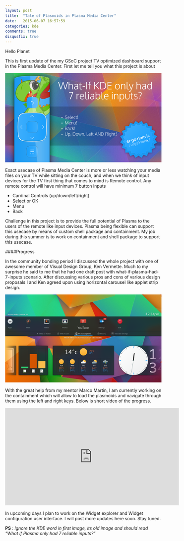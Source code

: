 ```yaml
---
layout: post
title:  "Tale of Plasmoids in Plasma Media Center"
date:   2015-06-07 16:57:59
categories: kde
comments: true
disqusfix: true
---
```


Hello Planet

This is first update of the my GSoC project TV optimized dashboard support in the Plasma Media Center. First let me tell you what this project is about

![What if Plasma Had just 7 inputs](/images/remote.png)

Exact usecase of Plasma Media Center is more or less watching your media files on your TV while sitting on the couch, and when we think of input devices for the TV first thing that comes to mind is Remote control. Any remote control will have minimum 7 button inputs

- Cardinal Controls (up/down/left/right)
- Select or OK
- Menu
- Back

Challenge in this project is to provide the full potential of Plasma to the users of the remote like input devices. Plasma being flexible can support this usecase by means of custom shell package and containment. My job during this summer is to work on containment and shell package to support this usecase.

####Progress

In the community bonding period I discussed the whole project with one of awesome member of Visual Design Group, Ken Vermette. Much to my surprise he said to me that he had one draft post with what-if-plasma-had-7-inputs scenario. After discussing various pros and cons of various design proposals I and Ken agreed upon using horizontal carousel like applet strip design.

![Mockup](/images/mockup-b.png)

With the great help from my mentor Marco Martin, I am currently working on the containment which will allow to load the plasmoids and navigate through them using the left and right keys. Below is short video of the progress.

<iframe width="560" height="315" src="https://www.youtube.com/embed/Kfec_kUcDNA?rel=0&amp;controls=0&amp;showinfo=0" frameborder="0" allowfullscreen></iframe>

In upcoming days I plan to work on the Widget explorer and Widget configuration user interface. I will post more updates here soon. Stay tuned.

**PS** : *Ignore the KDE word in first image, its old image and should read "What if Plasma only had 7 reliable inputs?"*
